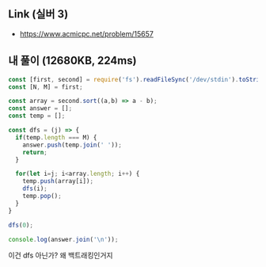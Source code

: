 ## Link (실버 3)        

- https://www.acmicpc.net/problem/15657

## 내 풀이 (12680KB, 224ms)          

```javascript
const [first, second] = require('fs').readFileSync('/dev/stdin').toString().split('\n').map(el => el.split(' ').map(Number));
const [N, M] = first;

const array = second.sort((a,b) => a - b);
const answer = [];
const temp = [];

const dfs = (j) => {
  if(temp.length === M) {
    answer.push(temp.join(' '));
    return;
  }

  for(let i=j; i<array.length; i++) {
    temp.push(array[i]);
    dfs(i);
    temp.pop();
  }
}

dfs(0);

console.log(answer.join('\n'));
```

이건 dfs 아닌가? 왜 백트래킹인거지
